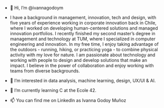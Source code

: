 - 👋 Hi, I’m @ivannagodoym
- I have a background in management, innovation, tech and design, with five years of experience working in corporate innovation back in Chile, where I worked on developing human-centered solutions and managed innovation portfolios. I recently finished my second master’s degree in management and technology at TUM, where I specialized in computer engineering and innovation. In my free time, I enjoy taking advantage of the outdoors - running, hiking, or practicing yoga - to combine physical activity with my love for nature. I am passionate about technology and working with people to design and develop solutions that make an impact. I believe in the power of collaboration and enjoy working with teams from diverse backgrounds.

- 👀 I’m interested in data analysis, machine learning, design, UX/UI & AI.
- 🌱 I’m currently learning C at the Ecole 42.
- 📫 You can find me on LinkedIn as Ivanna Godoy Muñoz
